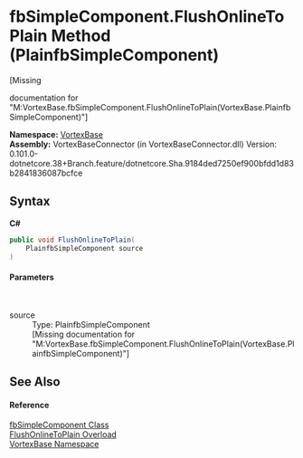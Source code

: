 # fbSimpleComponent.FlushOnlineToPlain Method (PlainfbSimpleComponent)
 

\[Missing <summary> documentation for "M:VortexBase.fbSimpleComponent.FlushOnlineToPlain(VortexBase.PlainfbSimpleComponent)"\]

**Namespace:**&nbsp;<a href="N_VortexBase.md">VortexBase</a><br />**Assembly:**&nbsp;VortexBaseConnector (in VortexBaseConnector.dll) Version: 0.101.0-dotnetcore.38+Branch.feature/dotnetcore.Sha.9184ded7250ef900bfdd1d83b2841836087bcfce

## Syntax

**C#**<br />
``` C#
public void FlushOnlineToPlain(
	PlainfbSimpleComponent source
)
```


#### Parameters
&nbsp;<dl><dt>source</dt><dd>Type: PlainfbSimpleComponent<br />\[Missing <param name="source"/> documentation for "M:VortexBase.fbSimpleComponent.FlushOnlineToPlain(VortexBase.PlainfbSimpleComponent)"\]</dd></dl>

## See Also


#### Reference
<a href="T_VortexBase_fbSimpleComponent.md">fbSimpleComponent Class</a><br /><a href="Overload_VortexBase_fbSimpleComponent_FlushOnlineToPlain.md">FlushOnlineToPlain Overload</a><br /><a href="N_VortexBase.md">VortexBase Namespace</a><br />